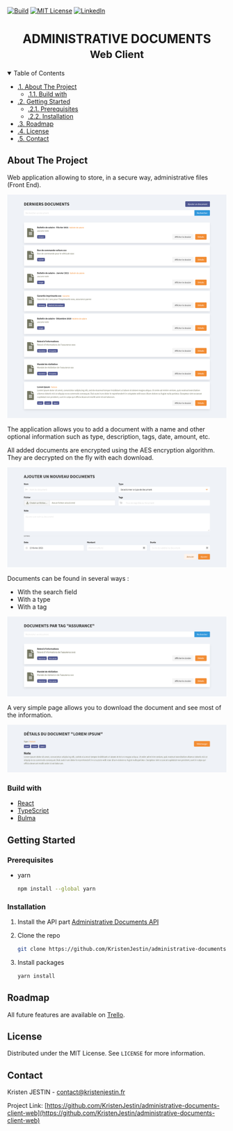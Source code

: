 [![Build][build-shield]][build-url]
[![MIT License][license-shield]][license-url]
[![LinkedIn][linkedin-shield]][linkedin-url]

<h1 align="center">
	<b>ADMINISTRATIVE DOCUMENTS</b>
	<br />
	<small align="center">Web Client</small>
</h1>

<details open="open">
  <summary>Table of Contents</summary>
<!-- TOC depthfrom:2 -->

-   [.1. About The Project](#1-about-the-project)
    -   [.1.1. Build with](#11-build-with)
-   [.2. Getting Started](#2-getting-started)
    -   [.2.1. Prerequisites](#21-prerequisites)
    -   [.2.2. Installation](#22-installation)
-   [.3. Roadmap](#3-roadmap)
-   [.4. License](#4-license)
-   [.5. Contact](#5-contact)

<!-- /TOC -->
</details>

## About The Project

Web application allowing to store, in a secure way, administrative files (Front End).

![screenshot-home]

The application allows you to add a document with a name and other optional information such as type, description, tags, date, amount, etc.

All added documents are encrypted using the AES encryption algorithm. They are decrypted on the fly with each download.

![screenshot-create]

Documents can be found in several ways :

-   With the search field
-   With a type
-   With a tag

![screenshot-search]

A very simple page allows you to download the document and see most of the information.

![screenshot-details]

### Build with

-   [React](https://reactjs.org/)
-   [TypeScript](https://www.typescriptlang.org/)
-   [Bulma](https://bulma.io/)

## Getting Started

### Prerequisites

-   yarn
    ```sh
    npm install --global yarn
    ```

### Installation

1. Install the API part [Administrative Documents API](https://github.com/KristenJestin/administrative-documents-api#22-installation)
2. Clone the repo
    ```sh
    git clone https://github.com/KristenJestin/administrative-documents-client-web.git
    ```
3. Install packages

    ```sh
    yarn install
    ```

## Roadmap

All future features are available on [Trello](https://trello.com/b/RldA4clM/%F0%9F%93%84-administrative-documents).

## License

Distributed under the MIT License. See `LICENSE` for more information.

<!-- CONTACT -->

## Contact

Kristen JESTIN - [contact@kristenjestin.fr](mailto:contact@kristenjestin.fr)

Project Link: [https://github.com/KristenJestin/administrative-documents-client-web](https://github.com/KristenJestin/administrative-documents-client-web)

<!-- MARKDOWN LINKS & IMAGES -->

[build-shield]: https://img.shields.io/appveyor/job/build/kristenjestin/administrative-documents-client-web/CI?style=for-the-badge
[build-url]: https://github.com/KristenJestin/administrative-documents-client-web/actions?query=CI
[license-shield]: https://img.shields.io/github/license/othneildrew/Best-README-Template.svg?style=for-the-badge
[license-url]: https://github.com/othneildrew/Best-README-Template/blob/master/LICENSE.txt
[linkedin-shield]: https://img.shields.io/badge/-LinkedIn-black.svg?style=for-the-badge&logo=linkedin&colorB=555
[linkedin-url]: https://linkedin.com/in/kristen-jestin
[screenshot-home]: docs/images/screenshot-home.png
[screenshot-create]: docs/images/screenshot-create.png
[screenshot-search]: docs/images/screenshot-search.png
[screenshot-details]: docs/images/screenshot-details.png
